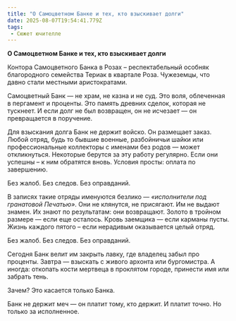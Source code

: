 ```yaml
---
title: "О Самоцветном Банке и тех, кто взыскивает долги"
date: 2025-08-07T19:54:41.779Z
tags:
 - Сюжет ючителле
---
```


**О Самоцветном Банке и тех, кто взыскивает долги**

Контора Самоцветного Банка в Розах – респектабельный особняк
благородного семейства Териак в квартале Роза. Чужеземцы, что давно
стали местными аристократами.

Самоцветный Банк — не храм, не казна и не суд. Это воля, облеченная в
пергамент и проценты. Это память древних сделок, которая не тускнеет. И
если долг не был возвращен, он не исчезает — он превращается в
поручение.

Для взыскания долга Банк не держит войско. Он размещает заказ. Любой
отряд, будь то бывшие военные, разбойничьи шайки или профессиональные
коллекторы с именами без родов — может откликнуться. Некоторые берутся
за эту работу регулярно. Если они успешны – к ним обратятся вновь.
Условия просты: оплата по завершению.

Без жалоб. Без следов. Без оправданий.

В записях такие отряды именуются безлико — *«исполнители под гранатовой
Печатью»*. Они не клянутся, не присягают. Им не выдают знамен. Их знают
по результатам: они возвращают. Золото в тройном размере — если еще
осталось. Кровь заемщика — если карманы пусты. Жизнь каждого пятого –
если нерадивым оказывается целый отряд.

Без жалоб. Без следов. Без оправданий.

Сегодня Банк велит им закрыть лавку, где владелец забыл про проценты.
Завтра — взыскать с живого архонта или бургомистра. А иногда: откопать
кости мертвеца в проклятом городе, принести имя или забрать тень.

Зачем? Это касается только Банка.

Банк не держит меч — он платит тому, кто держит. И платит точно. Но
только за исполненное.
